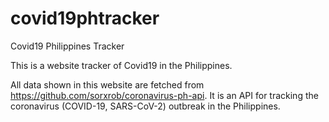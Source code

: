 # covid19phtracker
Covid19 Philippines Tracker

This is a website tracker of Covid19 in the Philippines.

All data shown in this website are fetched from https://github.com/sorxrob/coronavirus-ph-api.
It is an API for tracking the coronavirus (COVID-19, SARS-CoV-2) outbreak in the Philippines.
